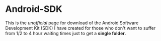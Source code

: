 # Android-SDK

This is the <i>unofficial</i> page for download of the Android Software Development Kit (SDK) I have created for those who don't want to suffer from 1/2 to 4 hour waiting times just to get a <b>single folder</b>.
